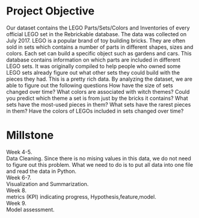 # Project Objective
Our dataset contains the LEGO Parts/Sets/Colors and Inventories of every official LEGO set in the Rebrickable database. The data was collected on July 2017. LEGO is a popular brand of toy building bricks. They are often sold in sets which contains a number of parts in different shapes, sizes and colors. Each set can build a specific object such as gardens and cars. This database contains information on which parts are included in different LEGO sets. It was originally compiled to help people who owned some LEGO sets already figure out what other sets they could build with the pieces they had.
This is a pretty rich data. By analyzing the dataset, we are able to figure out the following questions
How have the size of sets changed over time?
What colors are associated with witch themes? Could you predict which theme a set is from just by the bricks it contains?
What sets have the most-used pieces in them? What sets have the rarest pieces in them?
Have the colors of LEGOs included in sets changed over time?

# Millstone 

  Week 4-5. <br />
  Data Cleaning. Since there is no mising values in this data, we do not need to figure out this problem. What we need to do is to put all data into one file and read the data in Python.
  <br /> Week 6-7. <br />
  Visualization and Summarization. 
  <br /> Week 8. <br />
  metrics (KPI) indicating progress, Hypothesis,feature,model.
  <br /> Week 9. <br />
  Model assessment.
 
